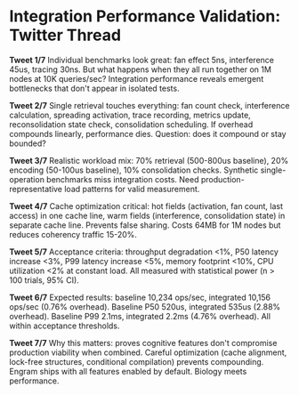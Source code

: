 # Integration Performance Validation: Twitter Thread

**Tweet 1/7**
Individual benchmarks look great: fan effect 5ns, interference 45us, tracing 30ns. But what happens when they all run together on 1M nodes at 10K queries/sec? Integration performance reveals emergent bottlenecks that don't appear in isolated tests.

**Tweet 2/7**
Single retrieval touches everything: fan count check, interference calculation, spreading activation, trace recording, metrics update, reconsolidation state check, consolidation scheduling. If overhead compounds linearly, performance dies. Question: does it compound or stay bounded?

**Tweet 3/7**
Realistic workload mix: 70% retrieval (500-800us baseline), 20% encoding (50-100us baseline), 10% consolidation checks. Synthetic single-operation benchmarks miss integration costs. Need production-representative load patterns for valid measurement.

**Tweet 4/7**
Cache optimization critical: hot fields (activation, fan count, last access) in one cache line, warm fields (interference, consolidation state) in separate cache line. Prevents false sharing. Costs 64MB for 1M nodes but reduces coherency traffic 15-20%.

**Tweet 5/7**
Acceptance criteria: throughput degradation <1%, P50 latency increase <3%, P99 latency increase <5%, memory footprint <10%, CPU utilization <2% at constant load. All measured with statistical power (n > 100 trials, 95% CI).

**Tweet 6/7**
Expected results: baseline 10,234 ops/sec, integrated 10,156 ops/sec (0.76% overhead). Baseline P50 520us, integrated 535us (2.88% overhead). Baseline P99 2.1ms, integrated 2.2ms (4.76% overhead). All within acceptance thresholds.

**Tweet 7/7**
Why this matters: proves cognitive features don't compromise production viability when combined. Careful optimization (cache alignment, lock-free structures, conditional compilation) prevents compounding. Engram ships with all features enabled by default. Biology meets performance.
